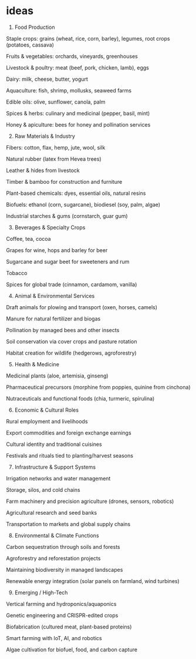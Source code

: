 # ideas

1. Food Production

Staple crops: grains (wheat, rice, corn, barley), legumes, root crops (potatoes, cassava)

Fruits & vegetables: orchards, vineyards, greenhouses

Livestock & poultry: meat (beef, pork, chicken, lamb), eggs

Dairy: milk, cheese, butter, yogurt

Aquaculture: fish, shrimp, mollusks, seaweed farms

Edible oils: olive, sunflower, canola, palm

Spices & herbs: culinary and medicinal (pepper, basil, mint)

Honey & apiculture: bees for honey and pollination services

2. Raw Materials & Industry

Fibers: cotton, flax, hemp, jute, wool, silk

Natural rubber (latex from Hevea trees)

Leather & hides from livestock

Timber & bamboo for construction and furniture

Plant-based chemicals: dyes, essential oils, natural resins

Biofuels: ethanol (corn, sugarcane), biodiesel (soy, palm, algae)

Industrial starches & gums (cornstarch, guar gum)

3. Beverages & Specialty Crops

Coffee, tea, cocoa

Grapes for wine, hops and barley for beer

Sugarcane and sugar beet for sweeteners and rum

Tobacco

Spices for global trade (cinnamon, cardamom, vanilla)

4. Animal & Environmental Services

Draft animals for plowing and transport (oxen, horses, camels)

Manure for natural fertilizer and biogas

Pollination by managed bees and other insects

Soil conservation via cover crops and pasture rotation

Habitat creation for wildlife (hedgerows, agroforestry)

5. Health & Medicine

Medicinal plants (aloe, artemisia, ginseng)

Pharmaceutical precursors (morphine from poppies, quinine from cinchona)

Nutraceuticals and functional foods (chia, turmeric, spirulina)

6. Economic & Cultural Roles

Rural employment and livelihoods

Export commodities and foreign exchange earnings

Cultural identity and traditional cuisines

Festivals and rituals tied to planting/harvest seasons

7. Infrastructure & Support Systems

Irrigation networks and water management

Storage, silos, and cold chains

Farm machinery and precision agriculture (drones, sensors, robotics)

Agricultural research and seed banks

Transportation to markets and global supply chains

8. Environmental & Climate Functions

Carbon sequestration through soils and forests

Agroforestry and reforestation projects

Maintaining biodiversity in managed landscapes

Renewable energy integration (solar panels on farmland, wind turbines)

9. Emerging / High-Tech

Vertical farming and hydroponics/aquaponics

Genetic engineering and CRISPR-edited crops

Biofabrication (cultured meat, plant-based proteins)

Smart farming with IoT, AI, and robotics

Algae cultivation for biofuel, food, and carbon capture
